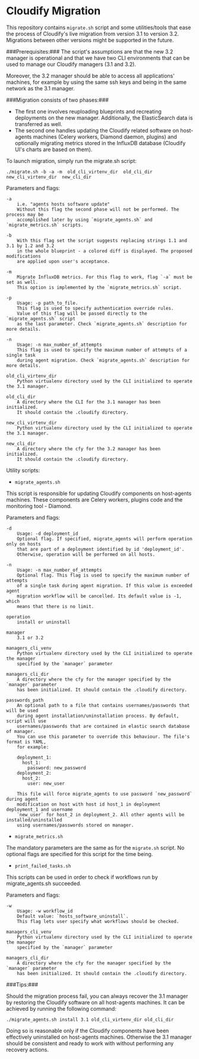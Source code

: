 # Cloudify Migration

This repository contains `migrate.sh` script and some utilities/tools that ease the process of Cloudify's live migration from version 3.1 to version 3.2. Migrations between other versions might be supported in the future.

###Prerequisites:###
The script's assumptions are that the new 3.2 manager is operational and that we have two CLI environments that can be used to manage our Cloudify managers (3.1 and 3.2).

Moreover, the 3.2 manager should be able to access all applications' machines, for example by using the same ssh keys and being in the same network as the 3.1 manager.


###Migration consists of two phases:###

- The first one involves reuploading blueprints and recreating deployments on the new manager. Additionally, the ElasticSearch data is transferred as well.
- The second one handles updating the Cloudify related software on host-agents machines (Celery workers, Diamond daemon, plugins) and optionally migrating metrics stored in the InfluxDB database (Cloudify UI's charts are based on them).

To launch migration, simply run the migrate.sh script:

`./migrate.sh -b -a -m  old_cli_virtenv_dir  old_cli_dir  new_cli_virtenv_dir  new_cli_dir`


Parameters and flags:

    -a
        i.e. "agents hosts software update"
        Without this flag the second phase will not be performed. The process may be
        accomplished later by using `migrate_agents.sh` and `migrate_metrics.sh` scripts.

    -b
        With this flag set the script suggests replacing strings 1.1 and 3.1 by 1.2 and 3.2
        in the whole blueprint - a colored diff is displayed. The proposed modifications
        are applied upon user's acceptance.

    -m
        Migrate InfluxDB metrics. For this flag to work, flag `-a` must be set as well.
        This option is implemented by the `migrate_metrics.sh` script.

    -p
        Usage: -p path_to_file.
        This flag is used to specify authentication override rules.
        Value of this flag will be passed directly to the `migrate_agents.sh` script
        as the last parameter. Check `migrate_agents.sh` description for more details.

    -n
        Usage: -n max_number_of_attempts
        This flag is used to specify the maximum number of attempts of a single task
        during agent migration. Check `migrate_agents.sh` description for more details.

    old_cli_virtenv_dir
        Python virtualenv directory used by the CLI initialized to operate the 3.1 manager.

    old_cli_dir
        A directory where the CLI for the 3.1 manager has been initialized.
        It should contain the .cloudify directory.

    new_cli_virtenv_dir
        Python virtualenv directory used by the CLI initialized to operate the 3.1 manager.

    new_cli_dir
        A directory where the cfy for the 3.2 manager has been initialized.
        It should contain the .cloudify directory.


Utility scripts:

- `migrate_agents.sh`

This script is responsible for updating Cloudify components on host-agents machines. These components are Celery workers, plugins code and the monitoring tool - Diamond.

Parameters and flags:

    -d
        Usage: -d deployment_id
        Optional flag. If specified, migrate_agents will perform operation only on hosts
        that are part of a deployment identified by id 'deployment_id'.
        Otherwise, operation will be performed on all hosts.

    -n
        Usage: -n max_number_of_attempts
        Optional flag. This flag is used to specify the maximum number of attempts 
        of a single task during agent migration. If this value is exceeded agent
        migration workflow will be cancelled. Its default value is -1, which
        means that there is no limit.

    operation
        install or uninstall

    manager
        3.1 or 3.2

    managers_cli_venv
        Python virtualenv directory used by the CLI initialized to operate the manager
        specified by the `manager` parameter

    managers_cli_dir
        A directory where the cfy for the manager specified by the `manager` parameter
        has been initialized. It should contain the .cloudify directory.

    passwords_path
        An optional path to a file that contains usernames/passwords that will be used
        during agent installation/uninstallation process. By default, script will use
        usernames/passwords that are contained in elastic search database of manager.
        You can use this parameter to override this behaviour. The file's format is YAML,
        for example:

        deployment_1:
          host_1:
            password: new_password
        deployment_2:
          host_2:
            user: new_user

        This file will force migrate_agents to use password `new_password` during agent
        modification on host with host id host_1 in deployment deployment_1 and username
        `new_user` for host_2 in deployment_2. All other agents will be installed/uninstalled
        using usernames/passwords stored on manager.


- `migrate_metrics.sh`

The mandatory parameters are the same as for the `migrate.sh` script. No optional flags are specified for this script for the time being.

- `print_failed_tasks.sh`

This scripts can be used in order to check if workflows run by migrate_agents.sh succeeded.

Parameters and flags:

    -w
        Usage: -w workflow_id
        Default value: `hosts_software_uninstall`.
        This flag lets user specify what workflows should be checked.

    managers_cli_venv
        Python virtualenv directory used by the CLI initialized to operate the manager
        specified by the `manager` parameter

    managers_cli_dir
        A directory where the cfy for the manager specified by the `manager` parameter
        has been initialized. It should contain the .cloudify directory.



###Tips:###

Should the migration process fail, you can always recover the 3.1 manager by restoring the Cloudify software on all host-agents machines. It can be achieved by running the following command:

`./migrate_agents.sh install 3.1 old_cli_virtenv_dir old_cli_dir`

Doing so is reasonable only if the Cloudify components have been effectively uninstalled on host-agents machines.
Otherwise the 3.1 manager should be consistent and ready to work with without performing any recovery actions.

